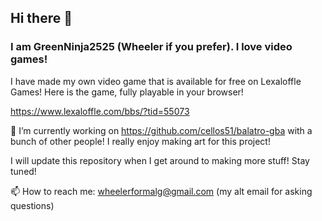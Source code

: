 ## Hi there 👋
### I am GreenNinja2525 (Wheeler if you prefer). I love video games!
I have made my own video game that is available for free on Lexaloffle Games!
Here is the game, fully playable in your browser! 

https://www.lexaloffle.com/bbs/?tid=55073

🔭 I’m currently working on https://github.com/cellos51/balatro-gba with a bunch of other people! I really enjoy making art for this project!

I will update this repository when I get around to making more stuff!
Stay tuned!

📫 How to reach me: wheelerformalg@gmail.com (my alt email for asking questions)

<!--
**GreenNinja2525/GreenNinja2525** is a ✨ _special_ ✨ repository because its `README.md` (this file) appears on your GitHub profile.

Here are some ideas to get you started:

- 
- 🌱 I’m currently learning ...
- 👯 I’m looking to collaborate on ...
- 🤔 I’m looking for help with ...
- 💬 Ask me about ...
- 
- 😄 Pronouns: ...
- ⚡ Fun fact: ...
-->
